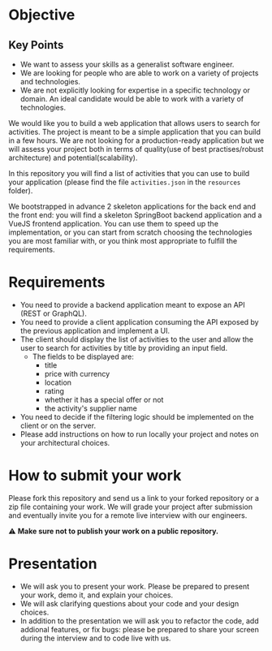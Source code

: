 # Objective

## Key Points
 * We want to assess your skills as a generalist software engineer.
 * We are looking for people who are able to work on a variety of projects and technologies.
 * We are not explicitly looking for expertise in a specific technology or domain. An ideal candidate would be able to work with a variety of technologies.

We would like you to build a web application that allows users to search for activities.
The project is meant to be a simple application that you can build in a few hours.
We are not looking for a production-ready application but we will assess your project both in terms of quality(use of best practises/robust architecture) and potential(scalability).

In this repository you will find a list of activities that you can use to build your application (please find the file `activities.json` in the `resources` folder).

We bootstrapped in advance 2 skeleton applications for the back end and the front end: you will find a skeleton SpringBoot backend application and a VueJS frontend application.
You can use them to speed up the implementation, or you can start from scratch choosing the technologies you are most familiar with, or you think most appropriate to fulfill the requirements.


# Requirements
 * You need to provide a backend application meant to expose an API (REST or GraphQL).
 * You need to provide a client application consuming the API exposed by the previous application and implement a UI.
 * The client should display the list of activities to the user and allow the user to search for activities by title by
   providing an input field.
     * The fields to be displayed are:
         * title
         * price with currency
         * location
         * rating
         * whether it has a special offer or not
         * the activity's supplier name
 * You need to decide if the filtering logic should be implemented on the client or on the server.
 * Please add instructions on how to run locally your project and notes on your architectural choices.

# How to submit your work
Please fork this repository and send us a link to your forked repository or a zip file containing your work.
We will grade your project after submission and eventually invite you for a remote live interview with our engineers.

:warning: **Make sure not to publish your work on a public repository.**

# Presentation
 * We will ask you to present your work. Please be prepared to present your work, demo it, and explain your choices.
 * We will ask clarifying questions about your code and your design choices.
 * In addition to the presentation we will ask you to refactor the code, add addional features, or fix bugs:
please be prepared to share your screen during the interview and to code live with us.
